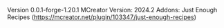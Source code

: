 Version 0.0.1-forge-1.20.1
MCreator Version: 2024.2
Addons: Just Enough Recipes (https://mcreator.net/plugin/103347/just-enough-recipes)